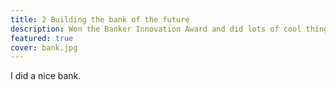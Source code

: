 ```yaml
---
title: 2 Building the bank of the future
description: Won the Banker Innovation Award and did lots of cool things.
featured: true
cover: bank.jpg
---
```


I did a nice bank.
